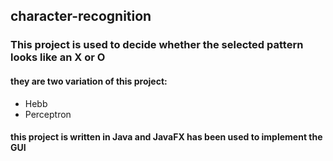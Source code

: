 ## character-recognition
### This project is used to decide whether the selected pattern looks like an X or O
#### they are two variation of this project:
- Hebb
- Perceptron
#### this project is written in Java and JavaFX has been used to implement the GUI
